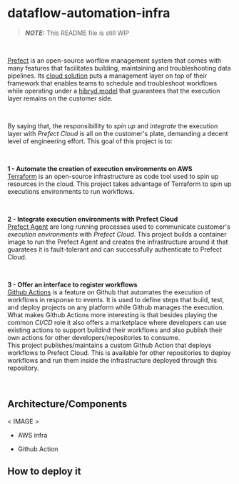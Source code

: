 # dataflow-automation-infra

> **_NOTE:_**  This README file is still WIP 

<br>

[Prefect](https://www.prefect.io/) is an open-source worflow management system that comes with many features that facilitates building, maintaining and troubleshooting data pipelines. Its [cloud solution](https://www.prefect.io/cloud/) puts a management layer on top of their framework that enables teams to schedule and troubleshoot workflows while operating under a [hibryd model](https://medium.com/the-prefect-blog/the-prefect-hybrid-model-1b70c7fd296) that guarantees that the execution layer remains on the customer side.

<br>

By saying that, the responsibillity to *spin up* and *integrate* the execution layer with *Prefect Cloud* is all on the customer's plate, demanding a decent level of engineering effort. This goal of this project is to:

<br>

**1 - Automate the creation of execution environments on AWS**
    <br>
    [Terraform](https://www.terraform.io/) is an open-source infrastructure as code tool used to spin up resources in the cloud. This project takes advantage of Terraform to spin up executions environments to run workflows.

<br>

**2 - Integrate execution environments with Prefect Cloud**
    <br>
    [Prefect Agent](https://docs.prefect.io/orchestration/agents/overview.html) are long running processes used to communicate customer's *execution environments* with *Prefect Cloud*. This project builds a container image to run the Prefect Agent and creates the infrastructure around it that guaratees it is fault-tolerant and can successfully authenticate to Prefect Cloud.

<br>

**3 - Offer an interface to register workflows**
    <br>
    [Github Actions](https://github.com/features/actions) is a feature on Github that automates the execution of workflows in response to events. It is used to define steps that build, test, and deploy projects on any platform while Github manages the execution. What makes Github Actions more interesting is that besides playing the common *CI/CD* role it also offers a marketplace where developers can use existing actions to support buildind their workflows and also publish their own actions for other developers/repositories to consume. 
    <br>
    This project publishes/maintains a custom Github Action that deploys workflows to Prefect Cloud. This is available for other repositories to deploy workflows and run them inside the infrastructure deployed through this repository.

<br>

## Architecture/Components

< IMAGE >

* AWS infra

* Github Action

## How to deploy it